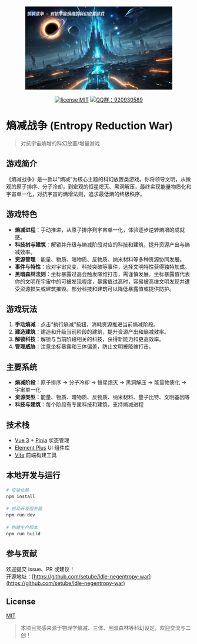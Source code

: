<p align="center">
  <img src="./repository-images.png" width="400">
</p>
<p align="center">
  <a href="https://opensource.org/licenses/MIT"><img src="https://img.shields.io/badge/license-MIT-blue" alt="license MIT"></a>
  <a href="https://qm.qq.com/q/iifNs5qukg"><img src="https://img.shields.io/badge/QQ%E7%BE%A4-920930589-green" alt="QQ群：920930589"></a>
</p>

# 熵减战争 (Entropy Reduction War)

> 对抗宇宙熵增的科幻放置/增量游戏

## 游戏简介

《熵减战争》是一款以“熵减”为核心主题的科幻放置类游戏。你将领导文明，从微观的原子排序、分子冷却，到宏观的恒星熄灭、黑洞解压，最终实现能量物质化和宇宙单一化，对抗宇宙的熵增法则，追求最低熵的终极秩序。

## 游戏特色

- **熵减进程**：手动推进，从原子排序到宇宙单一化，体验逐步逆转熵增的成就感。
- **科技树与建筑**：解锁并升级与熵减阶段对应的科技和建筑，提升资源产出与熵减效率。
- **资源管理**：能量、物质、暗物质、反物质、纳米材料等多种资源协同发展。
- **事件与特性**：应对宇宙灾变、科技突破等事件，选择文明特性获得独特加成。
- **黑暗森林法则**：坐标暴露过高会触发降维打击，需谨慎发展。坐标暴露值代表你的文明在宇宙中的可被发现程度，暴露值过高时，容易被高维文明发现并遭受资源损失或建筑摧毁。部分科技和建筑可以降低暴露值或提供防护。

## 游戏玩法

1. **手动熵减**：点击“执行熵减”按钮，消耗资源推进当前熵减阶段。
2. **建造建筑**：建造和升级当前阶段的建筑，提升资源产出和熵减效率。
3. **解锁科技**：解锁与当前阶段相关的科技，获得新能力和更高效率。
4. **管理威胁**：注意坐标暴露和三体偏差，防止文明被降维打击。

## 主要系统

- **熵减阶段**：原子排序 → 分子冷却 → 恒星熄灭 → 黑洞解压 → 能量物质化 → 宇宙单一化
- **资源类型**：能量、物质、暗物质、反物质、纳米材料、量子比特、文明基因等
- **科技与建筑**：每个阶段有专属科技和建筑，支持熵减进程

## 技术栈

- [Vue 3](https://vuejs.org/) + [Pinia](https://pinia.vuejs.org/) 状态管理
- [Element Plus](https://element-plus.org/) UI 组件库
- [Vite](https://vitejs.dev/) 前端构建工具

## 本地开发与运行

```bash
# 安装依赖
npm install

# 启动开发服务器
npm run dev

# 构建生产版本
npm run build
```

## 参与贡献

欢迎提交 issue、PR 或建议！  
开源地址：[https://github.com/setube/idle-negentropy-war](https://github.com/setube/idle-negentropy-war)

## License

[MIT](LICENSE)

> 本项目灵感来源于物理学熵减、三体、黑暗森林等科幻设定，欢迎交流与二创！
